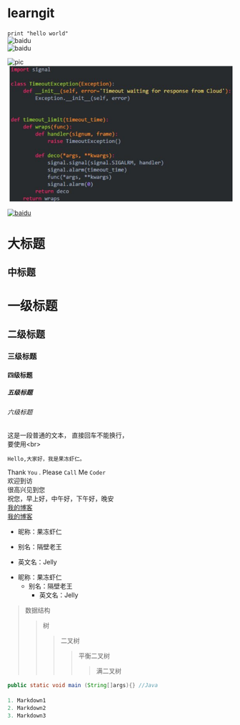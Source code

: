# learngit
` print "hello world" `  
![baidu](http://www.baidu.com/img/bdlogo.gif)  
![baidu](http://www.baidu.com/img/bdlogo.gif "百度logo") 

![pic](https://github.com/wangwenfang2/learngit/raw/master/weinxinpic.png)    
![图片](https://github.com/wangwenfang2/learngit/blob/master/weixinpic.png)

[![baidu](http://www.baidu.com/img/bdlogo.gif "百度logo")](http://www.baidu.com)

大标题
====
中标题
-------
# 一级标题

## 二级标题

### 三级标题

#### 四级标题

##### 五级标题

###### 六级标题

这是一段普通的文本，
直接回车不能换行，<br>
要使用\<br>

    Hello,大家好，我是果冻虾仁。  
Thank `You` . Please `Call` Me `Coder`  
    欢迎到访  
    很高兴见到您  
    祝您，早上好，中午好，下午好，晚安  
[我的博客](http://blog.csdn.net/guodongxiaren)  
[我的博客](http://blog.csdn.net/guodongxiaren "悬停显示")  
* 昵称：果冻虾仁  
- 别名：隔壁老王  
+ 英文名：Jelly  
* 昵称：果冻虾仁    
  - 别名：隔壁老王    
    + 英文名：Jelly   
>数据结构  
>>树  
>>>二叉树  
>>>>平衡二叉树  
>>>>>满二叉树  
```java  
public static void main (String[]args){} //Java  

1. Markdown1   
2. Markdown2  
3. Markdown3  
